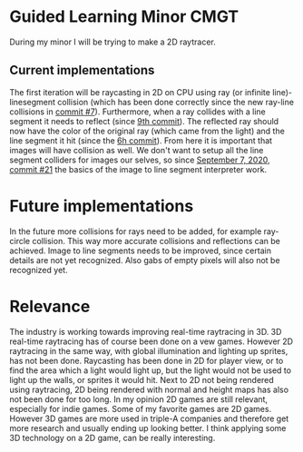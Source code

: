 # Guided Learning Minor CMGT
During my minor I will be trying to make a 2D raytracer.

## Current implementations

The first iteration will be raycasting in 2D on CPU using ray (or infinite line)-linesegment collision (which has been done correctly since the new ray-line collisions in [commit #7](https://github.com/Args-Engine/guided_learning_jelle/commit/456535cf3064aefc30efec5833dc101fbe7620bd)). Furthermore, when a ray collides with a line segment it needs to reflect (since [9th commit](https://github.com/Args-Engine/guided_learning_jelle/commit/1cf8d5df85e64ad3bf2d2957b0a84e8364fc5067)). The reflected ray should now have the color of the original ray (which came from the light) and the line segment it hit (since the [6h commit](https://github.com/Args-Engine/guided_learning_jelle/commit/e09867a5d0fe60dd52dfb2b56c6108c57f07a193)). From here it is important that images will have collision as well. We don't want to setup all the line segment colliders for images our selves, so since [September 7, 2020, commit #21](https://github.com/Args-Engine/guided_learning_jelle/commit/ce45a6671c7017396611aa6c0898943ee07a8229) the basics of the image to line segment interpreter work.

# Future implementations
In the future more collisions for rays need to be added, for example ray-circle collision. This way more accurate collisions and reflections can be achieved. Image to line segments needs to be improved, since certain details are not yet recognized. Also gabs of empty pixels will also not be recognized yet. 

# Relevance
The industry is working towards improving real-time raytracing in 3D. 3D real-time raytracing has of course been done on a vew games. However 2D raytracing in the same way, with global illumination and lighting up sprites, has not been done. Raycasting has been done in 2D for player view, or to find the area which a light would light up, but the light would not be used to light up the walls, or sprites it would hit. Next to 2D not being rendered using raytracing, 2D being rendered with normal and height maps has also not been done for too long. In my opinion 2D games are still relevant, especially for indie games. Some of my favorite games are 2D games. However 3D games are more used in triple-A companies and therefore get more research and usually ending up looking better. I think applying some 3D technology on a 2D game, can be really interesting.
